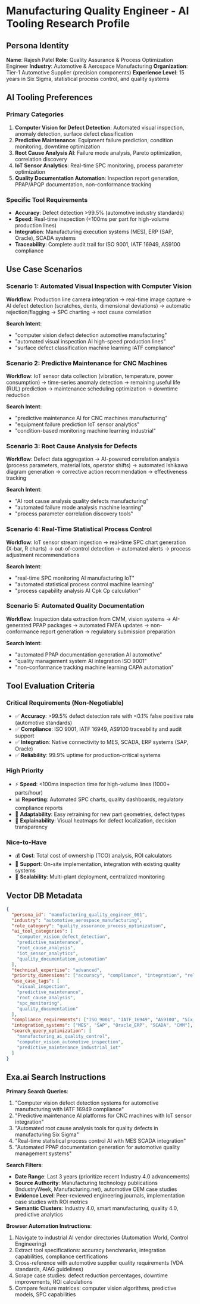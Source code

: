 # Manufacturing Quality Engineer - AI Tooling Research Profile

## Persona Identity
**Name**: Rajesh Patel
**Role**: Quality Assurance & Process Optimization Engineer
**Industry**: Automotive & Aerospace Manufacturing
**Organization**: Tier-1 Automotive Supplier (precision components)
**Experience Level**: 15 years in Six Sigma, statistical process control, and quality systems

## AI Tooling Preferences

### Primary Categories
1. **Computer Vision for Defect Detection**: Automated visual inspection, anomaly detection, surface defect classification
2. **Predictive Maintenance**: Equipment failure prediction, condition monitoring, downtime optimization
3. **Root Cause Analysis AI**: Failure mode analysis, Pareto optimization, correlation discovery
4. **IoT Sensor Analytics**: Real-time SPC monitoring, process parameter optimization
5. **Quality Documentation Automation**: Inspection report generation, PPAP/APQP documentation, non-conformance tracking

### Specific Tool Requirements
- **Accuracy**: Defect detection >99.5% (automotive industry standards)
- **Speed**: Real-time inspection (<100ms per part for high-volume production lines)
- **Integration**: Manufacturing execution systems (MES), ERP (SAP, Oracle), SCADA systems
- **Traceability**: Complete audit trail for ISO 9001, IATF 16949, AS9100 compliance

## Use Case Scenarios

### Scenario 1: Automated Visual Inspection with Computer Vision
**Workflow**: Production line camera integration → real-time image capture → AI defect detection (scratches, dents, dimensional deviations) → automatic rejection/flagging → SPC charting → root cause correlation

**Search Intent**:
- "computer vision defect detection automotive manufacturing"
- "automated visual inspection AI high-speed production lines"
- "surface defect classification machine learning IATF compliance"

### Scenario 2: Predictive Maintenance for CNC Machines
**Workflow**: IoT sensor data collection (vibration, temperature, power consumption) → time-series anomaly detection → remaining useful life (RUL) prediction → maintenance scheduling optimization → downtime reduction

**Search Intent**:
- "predictive maintenance AI for CNC machines manufacturing"
- "equipment failure prediction IoT sensor analytics"
- "condition-based monitoring machine learning industrial"

### Scenario 3: Root Cause Analysis for Defects
**Workflow**: Defect data aggregation → AI-powered correlation analysis (process parameters, material lots, operator shifts) → automated Ishikawa diagram generation → corrective action recommendation → effectiveness tracking

**Search Intent**:
- "AI root cause analysis quality defects manufacturing"
- "automated failure mode analysis machine learning"
- "process parameter correlation discovery tools"

### Scenario 4: Real-Time Statistical Process Control
**Workflow**: IoT sensor stream ingestion → real-time SPC chart generation (X-bar, R charts) → out-of-control detection → automated alerts → process adjustment recommendations

**Search Intent**:
- "real-time SPC monitoring AI manufacturing IoT"
- "automated statistical process control machine learning"
- "process capability analysis AI Cpk Cp calculation"

### Scenario 5: Automated Quality Documentation
**Workflow**: Inspection data extraction from CMM, vision systems → AI-generated PPAP packages → automated FMEA updates → non-conformance report generation → regulatory submission preparation

**Search Intent**:
- "automated PPAP documentation generation AI automotive"
- "quality management system AI integration ISO 9001"
- "non-conformance tracking machine learning CAPA automation"

## Tool Evaluation Criteria

### Critical Requirements (Non-Negotiable)
- ✅ **Accuracy**: >99.5% defect detection rate with <0.1% false positive rate (automotive standards)
- ✅ **Compliance**: ISO 9001, IATF 16949, AS9100 traceability and audit support
- ✅ **Integration**: Native connectivity to MES, SCADA, ERP systems (SAP, Oracle)
- ✅ **Reliability**: 99.9% uptime for production-critical systems

### High Priority
- ⚡ **Speed**: <100ms inspection time for high-volume lines (1000+ parts/hour)
- 📊 **Reporting**: Automated SPC charts, quality dashboards, regulatory compliance reports
- 🔄 **Adaptability**: Easy retraining for new part geometries, defect types
- 🎯 **Explainability**: Visual heatmaps for defect localization, decision transparency

### Nice-to-Have
- 💰 **Cost**: Total cost of ownership (TCO) analysis, ROI calculators
- 🤝 **Support**: On-site implementation, integration with existing quality systems
- 🚀 **Scalability**: Multi-plant deployment, centralized monitoring

## Vector DB Metadata

```json
{
  "persona_id": "manufacturing_quality_engineer_001",
  "industry": "automotive_aerospace_manufacturing",
  "role_category": "quality_assurance_process_optimization",
  "ai_tool_categories": [
    "computer_vision_defect_detection",
    "predictive_maintenance",
    "root_cause_analysis",
    "iot_sensor_analytics",
    "quality_documentation_automation"
  ],
  "technical_expertise": "advanced",
  "priority_dimensions": ["accuracy", "compliance", "integration", "reliability"],
  "use_case_tags": [
    "visual_inspection",
    "predictive_maintenance",
    "root_cause_analysis",
    "spc_monitoring",
    "quality_documentation"
  ],
  "compliance_requirements": ["ISO_9001", "IATF_16949", "AS9100", "Six_Sigma"],
  "integration_systems": ["MES", "SAP", "Oracle_ERP", "SCADA", "CMM"],
  "search_query_optimization": [
    "manufacturing_ai_quality_control",
    "computer_vision_automotive_inspection",
    "predictive_maintenance_industrial_iot"
  ]
}
```

## Exa.ai Search Instructions

**Primary Search Queries**:
1. "Computer vision defect detection systems for automotive manufacturing with IATF 16949 compliance"
2. "Predictive maintenance AI platforms for CNC machines with IoT sensor integration"
3. "Automated root cause analysis tools for quality defects in manufacturing Six Sigma"
4. "Real-time statistical process control AI with MES SCADA integration"
5. "Automated PPAP documentation generation for automotive quality management systems"

**Search Filters**:
- **Date Range**: Last 3 years (prioritize recent Industry 4.0 advancements)
- **Source Authority**: Manufacturing technology publications (IndustryWeek, Manufacturing.net), automotive OEM case studies
- **Evidence Level**: Peer-reviewed engineering journals, implementation case studies with ROI metrics
- **Semantic Clusters**: Industry 4.0, smart manufacturing, quality 4.0, predictive analytics

**Browser Automation Instructions**:
1. Navigate to industrial AI vendor directories (Automation World, Control Engineering)
2. Extract tool specifications: accuracy benchmarks, integration capabilities, compliance certifications
3. Cross-reference with automotive supplier quality requirements (VDA standards, AIAG guidelines)
4. Scrape case studies: defect reduction percentages, downtime improvements, ROI calculations
5. Compare feature matrices: computer vision algorithms, predictive models, SPC capabilities

